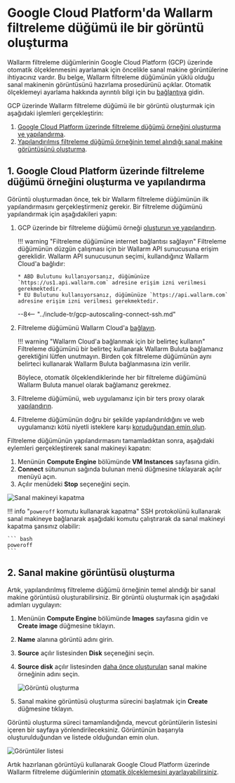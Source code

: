 [link-docs-gcp-autoscaling]:        autoscaling-overview.md
[link-docs-gcp-node-setup]:         ../../../installation/cloud-platforms/gcp/machine-image.md
[link-cloud-connect-guide]:         ../../../installation/cloud-platforms/gcp/machine-image.md#4-connect-the-filtering-node-to-the-wallarm-cloud
[link-docs-reverse-proxy-setup]:    ../../../installation/cloud-platforms/gcp/machine-image.md#5-enable-wallarm-to-analyze-the-traffic
[link-docs-check-operation]:        ../../installation-check-operation-en.md

[img-vm-instance-poweroff]:     ../../../images/installation-gcp/auto-scaling/common/create-image/vm-poweroff.png
[img-create-image]:             ../../../images/installation-gcp/auto-scaling/common/create-image/create-image.png
[img-check-image]:              ../../../images/installation-gcp/auto-scaling/common/create-image/image-list.png

[anchor-node]:  #1-creating-and-configuring-the-filtering-node-instance-on-the-google-cloud-platform
[anchor-gcp]:   #2-creating-a-virtual-machine-image

# Google Cloud Platform'da Wallarm filtreleme düğümü ile bir görüntü oluşturma

Wallarm filtreleme düğümlerinin Google Cloud Platform (GCP) üzerinde otomatik ölçeklenmesini ayarlamak için öncelikle sanal makine görüntülerine ihtiyacınız vardır. Bu belge, Wallarm filtreleme düğümünün yüklü olduğu sanal makinenin görüntüsünü hazırlama prosedürünü açıklar. Otomatik ölçeklemeyi ayarlama hakkında ayrıntılı bilgi için bu [bağlantıya][link-docs-gcp-autoscaling] gidin.

GCP üzerinde Wallarm filtreleme düğümü ile bir görüntü oluşturmak için aşağıdaki işlemleri gerçekleştirin:
1. [Google Cloud Platform üzerinde filtreleme düğümü örneğini oluşturma ve yapılandırma][anchor-node].
2. [Yapılandırılmış filtreleme düğümü örneğinin temel alındığı sanal makine görüntüsünü oluşturma][anchor-gcp].

## 1.  Google Cloud Platform üzerinde filtreleme düğümü örneğini oluşturma ve yapılandırma

Görüntü oluşturmadan önce, tek bir Wallarm filtreleme düğümünün ilk yapılandırmasını gerçekleştirmeniz gerekir. Bir filtreleme düğümünü yapılandırmak için aşağıdakileri yapın:
1. GCP üzerinde bir filtreleme düğümü örneği [oluşturun ve yapılandırın][link-docs-gcp-node-setup].

   !!! warning "Filtreleme düğümüne internet bağlantısı sağlayın"
       Filtreleme düğümünün düzgün çalışması için bir Wallarm API sunucusuna erişim gereklidir. Wallarm API sunucusunun seçimi, kullandığınız Wallarm Cloud'a bağlıdır:
       
       * ABD Bulutunu kullanıyorsanız, düğümünüze `https://us1.api.wallarm.com` adresine erişim izni verilmesi gerekmektedir.
       * EU Bulutunu kullanıyorsanız, düğümünüze `https://api.wallarm.com` adresine erişim izni verilmesi gerekmektedir.
   
   --8<-- "../include-tr/gcp-autoscaling-connect-ssh.md"

2.  Filtreleme düğümünü Wallarm Cloud'a [bağlayın][link-cloud-connect-guide].

    !!! warning "Wallarm Cloud'a bağlanmak için bir belirteç kullanın"
       Filtreleme düğümünü bir belirteç kullanarak Wallarm Buluta bağlamanız gerektiğini lütfen unutmayın. Birden çok filtreleme düğümünün aynı belirteci kullanarak Wallarm Buluta bağlanmasına izin verilir.
      
      Böylece, otomatik ölçeklendiklerinde her bir filtreleme düğümünü Wallarm Buluta manuel olarak bağlamanız gerekmez.

3.  Filtreleme düğümünü, web uygulamanız için bir ters proxy olarak [yapılandırın][link-docs-reverse-proxy-setup].

4.  Filtreleme düğümünün doğru bir şekilde yapılandırıldığını ve web uygulamanızı kötü niyetli isteklere karşı [koruduğundan emin olun][link-docs-check-operation].

Filtreleme düğümünün yapılandırmasını tamamladıktan sonra, aşağıdaki eylemleri gerçekleştirerek sanal makineyi kapatın:
1.  Menünün **Compute Engine** bölümünde **VM Instances** sayfasına gidin.
2.  **Connect** sütununun sağında bulunan menü düğmesine tıklayarak açılır menüyü açın.
3.  Açılır menüdeki **Stop** seçeneğini seçin.

![Sanal makineyi kapatma][img-vm-instance-poweroff]

!!! info "`poweroff` komutu kullanarak kapatma"
    SSH protokolünü kullanarak sanal makineye bağlanarak aşağıdaki komutu çalıştırarak da sanal makineyi kapatma şansınız olabilir:
    
    ``` bash
 	poweroff
 	```

## 2. Sanal makine görüntüsü oluşturma

Artık, yapılandırılmış filtreleme düğümü örneğinin temel alındığı bir sanal makine görüntüsü oluşturabilirsiniz. Bir görüntü oluşturmak için aşağıdaki adımları uygulayın:
1.  Menünün **Compute Engine** bölümünde **Images** sayfasına gidin ve **Create image** düğmesine tıklayın.
2.  **Name** alanına görüntü adını girin.
3.  **Source** açılır listesinden **Disk** seçeneğini seçin.
4.  **Source disk** açılır listesinden [daha önce oluşturulan][anchor-node] sanal makine örneğinin adını seçin.

    ![Görüntü oluşturma][img-create-image]

5.  Sanal makine görüntüsü oluşturma sürecini başlatmak için **Create** düğmesine tıklayın.

Görüntü oluşturma süreci tamamlandığında, mevcut görüntülerin listesini içeren bir sayfaya yönlendirileceksiniz. Görüntünün başarıyla oluşturulduğundan ve listede olduğundan emin olun.

![Görüntüler listesi][img-check-image]

Artık hazırlanan görüntüyü kullanarak Google Cloud Platform üzerinde Wallarm filtreleme düğümlerinin [otomatik ölçeklemesini ayarlayabilirsiniz][link-docs-gcp-autoscaling].